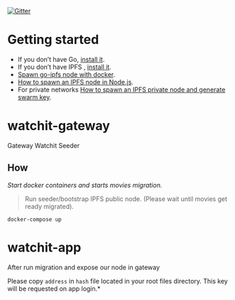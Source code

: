 [![Gitter](https://badges.gitter.im/watchit-app/community.svg)](https://gitter.im/watchit-app/community?utm_source=badge&utm_medium=badge&utm_campaign=pr-badge)

# Getting started
* If you don’t have Go, [install it](https://golang.org/doc/install).
* If you don’t have IPFS , [install it](https://github.com/ipfs/go-ipfs#install).
* [Spawn go-ipfs node with docker](https://mrh.io/ipfs_docker/).
* [How to spawn an IPFS node in Node.js](https://mrh.io/2018-01-24-pushing-limits-ipfs-orbitdb/).
* For private networks [How to spawn an IPFS private node and generate swarm key](https://mrh.io/ipfs-private-networks/).



# watchit-gateway
Gateway Watchit Seeder

## How

*Start docker containers and starts movies migration.*
> Run seeder/bootstrap IPFS public node. 
> (Please wait until movies get ready migrated).

`docker-compose up`

# watchit-app

After run migration and expose our node in gateway

Please copy `address` in `hash` file located in your root files directory. This key will be requested on app login.*

